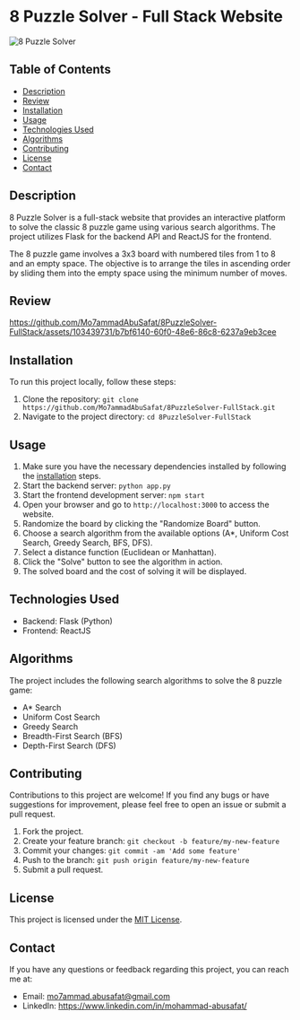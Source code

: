 # 8 Puzzle Solver - Full Stack Website

![8 Puzzle Solver](https://github.com/Mo7ammadAbuSafat/8PuzzleSolver-FullStack/assets/103439731/7887f087-b01d-4bac-b937-d4b1ebf4305d)

## Table of Contents

- [Description](#description)
- [Review](#review)
- [Installation](#installation)
- [Usage](#usage)
- [Technologies Used](#technologies-used)
- [Algorithms](#algorithms)
- [Contributing](#contributing)
- [License](#license)
- [Contact](#contact)

## Description

8 Puzzle Solver is a full-stack website that provides an interactive platform to solve the classic 8 puzzle game using various search algorithms. The project utilizes Flask for the backend API and ReactJS for the frontend.

The 8 puzzle game involves a 3x3 board with numbered tiles from 1 to 8 and an empty space. The objective is to arrange the tiles in ascending order by sliding them into the empty space using the minimum number of moves.

## Review

https://github.com/Mo7ammadAbuSafat/8PuzzleSolver-FullStack/assets/103439731/b7bf6140-60f0-48e6-86c8-6237a9eb3cee

## Installation

To run this project locally, follow these steps:

1. Clone the repository: `git clone https://github.com/Mo7ammadAbuSafat/8PuzzleSolver-FullStack.git`
2. Navigate to the project directory: `cd 8PuzzleSolver-FullStack`

<!-- If there are specific backend and frontend installation steps, mention them here -->

## Usage

1. Make sure you have the necessary dependencies installed by following the [installation](#installation) steps.
2. Start the backend server: `python app.py`
3. Start the frontend development server: `npm start`
4. Open your browser and go to `http://localhost:3000` to access the website.
5. Randomize the board by clicking the "Randomize Board" button.
6. Choose a search algorithm from the available options (A*, Uniform Cost Search, Greedy Search, BFS, DFS).
7. Select a distance function (Euclidean or Manhattan).
8. Click the "Solve" button to see the algorithm in action.
9. The solved board and the cost of solving it will be displayed.

## Technologies Used

- Backend: Flask (Python)
- Frontend: ReactJS

<!-- If there are any other major technologies or libraries used, mention them here -->

## Algorithms

The project includes the following search algorithms to solve the 8 puzzle game:

- A* Search
- Uniform Cost Search
- Greedy Search
- Breadth-First Search (BFS)
- Depth-First Search (DFS)

## Contributing

Contributions to this project are welcome! If you find any bugs or have suggestions for improvement, please feel free to open an issue or submit a pull request.

1. Fork the project.
2. Create your feature branch: `git checkout -b feature/my-new-feature`
3. Commit your changes: `git commit -am 'Add some feature'`
4. Push to the branch: `git push origin feature/my-new-feature`
5. Submit a pull request.


## License

This project is licensed under the [MIT License](LICENSE).


## Contact

If you have any questions or feedback regarding this project, you can reach me at:
- Email: mo7ammad.abusafat@gmail.com
- LinkedIn: https://www.linkedin.com/in/mohammad-abusafat/

<!-- You can include other contact information if you prefer -->
